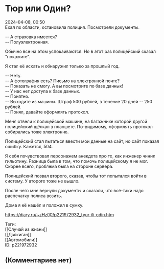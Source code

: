 Тюр или Один?
=============

  
2024-04-08, 00:50  
 Ехал по области, остановила полиция. Посмотрели документы.   
   
 -- А страховка имеется?   
 -- Полуэлектронная.   
   
 Обычно все на этом успокаиваются. Но в этот раз полицейский сказал "покажите".   
   
 Я стал её искать и обнаружил только за прошлый год.   
   
 -- Нету.   
 -- А фотография есть? Письмо на электронной почте?   
 -- Показать не смогу. А вы посмотрите по базе данных!   
 -- У нас нет доступа к базе данных.   
 -- Понятно.   
 -- Выходите из машины. Штраф 500 рублей, в течение 20 дней -- 250 рублей.   
 -- Понял, давайте оформлять протокол.   
   
 Меня отвели к полицейской машине, на багажнике которой другой полицейский щёлкал в планшете. По-видимому, оформлять протокол собирались тоже электронно.   
   
 Полицейский стал пытаться ввести мои данные на сайт, но сайт показал ошибку. Кажется, 504.   
   
 Я себя почувствовал персонажем анекдота про то, как инженер чинил гильотину. Разница была в том, что помочь полицейскому я не мог. Скорее всего, проблема была на стороне сервера.   
   
 Полицейский позвал второго, сказав, чтобы тот попытался войти в систему. У второго тоже не вышло.   
   
 После чего мне вернули документы и сказали, что всё-таки надо распечатку полиса возить.   
   
 Дома я её нашёл и положил в сумку.   
  
<https://diary.ru/~zHz00/p221972932_tyur-ili-odin.htm>  
  
Теги:  
[[Случай из жизни]]  
[[Дзякиган]]  
[[Автомобили]]  
ID: p221972932  


(Комментариев нет)
------------------